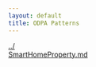 ```yaml
---
layout: default
title: ODPA Patterns
---
```

  
[../](../)  
[SmartHomeProperty.md](./SmartHomeProperty.md)  
